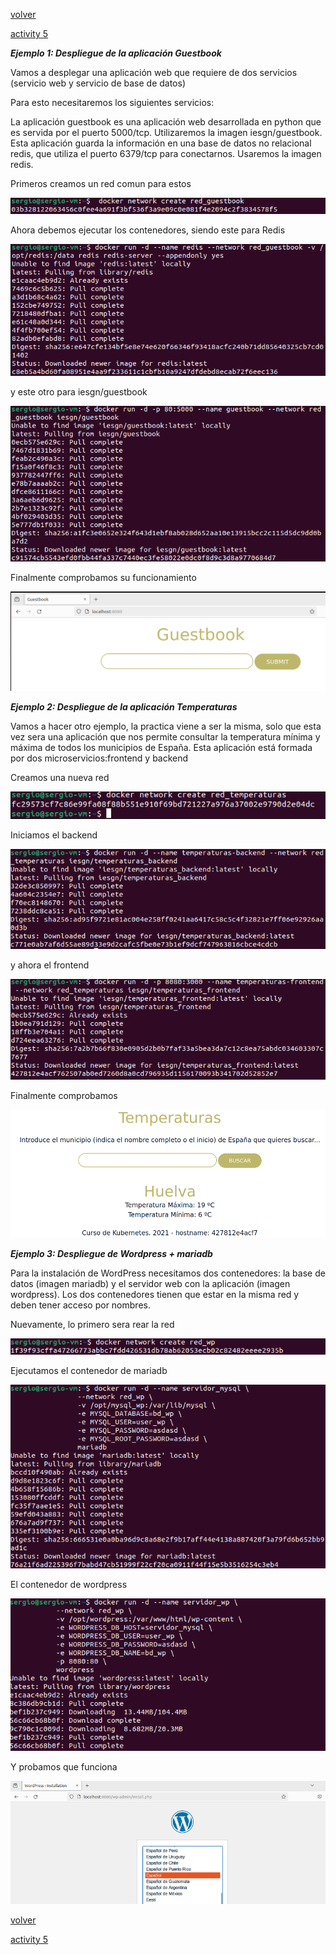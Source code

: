 [volver](../Ejercicio2.md)

[activity 5](../actividad5/activity5.md)

***Ejemplo 1: Despliegue de la aplicación Guestbook***

Vamos a desplegar una aplicación web que requiere de dos servicios (servicio web y servicio de base de datos)

Para esto necesitaremos los siguientes servicios:

La aplicación guestbook es una aplicación web desarrollada en python que es servida por el puerto 5000/tcp. Utilizaremos la imagen iesgn/guestbook.
Esta aplicación guarda la información en una base de datos no relacional redis, que utiliza el puerto 6379/tcp para conectarnos. Usaremos la imagen redis.


Primeros creamos un red comun para estos

![red](1.png)

Ahora debemos ejecutar los contenedores, siendo este para Redis

![redis](2.png)

y este otro para iesgn/guestbook

![guestbook](3.png)

Finalmente comprobamos su funcionamiento

![prueba](4.png)




***Ejemplo 2: Despliegue de la aplicación Temperaturas***

Vamos a hacer otro ejemplo, la practica viene a ser la misma, solo que esta vez sera una aplicación que nos permite consultar
la temperatura mínima y máxima de todos los municipios de España. Esta aplicación está formada por dos microservicios:frontend y backend

Creamos una nueva red

![red](5.png)

Iniciamos el backend

![backend](6.png)

y ahora el frontend

![frontend](7.png)

Finalmente comprobamos

![prueba](8.png)



***Ejemplo 3: Despliegue de Wordpress + mariadb***

Para la instalación de WordPress necesitamos dos contenedores: la base de datos (imagen mariadb) y el servidor web con la aplicación (imagen wordpress). 
Los dos contenedores tienen que estar en la misma red y deben tener acceso por nombres.

Nuevamente, lo primero sera rear la red

![red](9.png)

Ejecutamos el contenedor de mariadb

![mariadb](10.png)

El contenedor de wordpress

![wordpress](11.png)

Y probamos que funciona

![prueba](12.png)




[volver](../Ejercicio2.md)

[activity 5](../actividad5/activity5.md)
